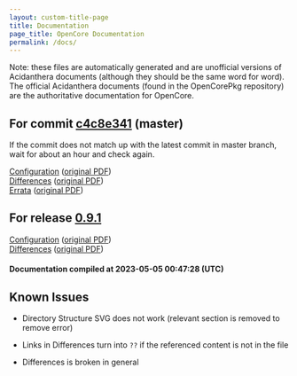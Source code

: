```yaml
---
layout: custom-title-page
title: Documentation
page_title: OpenCore Documentation
permalink: /docs/
---
```

Note: these files are automatically generated and are unofficial versions of Acidanthera documents (although they should be the same word for word). The official Acidanthera documents (found in the OpenCorePkg repository) are the authoritative documentation for OpenCore.

## For commit [c4c8e341](https://github.com/acidanthera/OpenCorePkg/tree/c4c8e3412a5d9b10dc8ee2739478b85061de71d6) (master)

If the commit does not match up with the latest commit in master branch, wait for about an hour and check again.

[Configuration](latest/Configuration.html) ([original PDF](https://github.com/acidanthera/OpenCorePkg/blob/c4c8e3412a5d9b10dc8ee2739478b85061de71d6/Docs/Configuration.pdf))
<br>
[Differences](latest/Differences.html) ([original PDF](https://github.com/acidanthera/OpenCorePkg/blob/c4c8e3412a5d9b10dc8ee2739478b85061de71d6/Docs/Differences/Differences.pdf))
<br>
[Errata](latest/Errata.html) ([original PDF](https://github.com/acidanthera/OpenCorePkg/blob/c4c8e3412a5d9b10dc8ee2739478b85061de71d6/Docs/Errata/Errata.pdf))

## For release [0.9.1](https://github.com/acidanthera/OpenCorePkg/tree/0.9.1)

[Configuration](release/Configuration.html) ([original PDF](https://github.com/acidanthera/OpenCorePkg/blob/0.9.1/Docs/Configuration.pdf))
<br>
[Differences](release/Differences.html) ([original PDF](https://github.com/acidanthera/OpenCorePkg/blob/0.9.1/Docs/Differences/Differences.pdf))

#### Documentation compiled at 2023-05-05 00:47:28 (UTC)

## Known Issues

* Directory Structure SVG does not work (relevant section is removed to remove error)

* Links in Differences turn into `??` if the referenced content is not in the file

* Differences is broken in general
